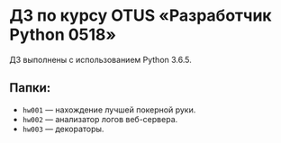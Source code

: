 # ДЗ по курсу OTUS «Разработчик Python 0518»

ДЗ выполнены с использованием Python 3.6.5.

## Папки:

* `hw001` — нахождение лучшей покерной руки.
* `hw002` — анализатор логов веб-сервера.
* `hw003` — декораторы.